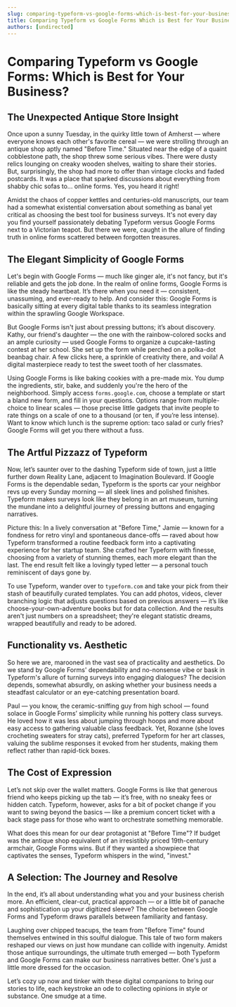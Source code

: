 ```yaml
---
slug: comparing-typeform-vs-google-forms-which-is-best-for-your-business
title: Comparing Typeform vs Google Forms Which is Best for Your Business
authors: [undirected]
---
```



# Comparing Typeform vs Google Forms: Which is Best for Your Business?

## The Unexpected Antique Store Insight

Once upon a sunny Tuesday, in the quirky little town of Amherst — where everyone knows each other's favorite cereal — we were strolling through an antique shop aptly named "Before Time." Situated near the edge of a quaint cobblestone path, the shop threw some serious vibes. There were dusty relics lounging on creaky wooden shelves, waiting to share their stories. But, surprisingly, the shop had more to offer than vintage clocks and faded postcards. It was a place that sparked discussions about everything from shabby chic sofas to... online forms. Yes, you heard it right!

Amidst the chaos of copper kettles and centuries-old manuscripts, our team had a somewhat existential conversation about something as banal yet critical as choosing the best tool for business surveys. It's not every day you find yourself passionately debating Typeform versus Google Forms next to a Victorian teapot. But there we were, caught in the allure of finding truth in online forms scattered between forgotten treasures.

## The Elegant Simplicity of Google Forms

Let's begin with Google Forms — much like ginger ale, it's not fancy, but it's reliable and gets the job done. In the realm of online forms, Google Forms is like the steady heartbeat. It’s there when you need it — consistent, unassuming, and ever-ready to help. And consider this: Google Forms is basically sitting at every digital table thanks to its seamless integration within the sprawling Google Workspace.

But Google Forms isn't just about pressing buttons; it’s about discovery. Kathy, our friend's daughter — the one with the rainbow-colored socks and an ample curiosity — used Google Forms to organize a cupcake-tasting contest at her school. She set up the form while perched on a polka-dot beanbag chair. A few clicks here, a sprinkle of creativity there, and voila! A digital masterpiece ready to test the sweet tooth of her classmates.

Using Google Forms is like baking cookies with a pre-made mix. You dump the ingredients, stir, bake, and suddenly you're the hero of the neighborhood. Simply access `forms.google.com`, choose a template or start a bland new form, and fill in your questions. Options range from multiple-choice to linear scales — those precise little gadgets that invite people to rate things on a scale of one to a thousand (or ten, if you’re less intense). Want to know which lunch is the supreme option: taco salad or curly fries? Google Forms will get you there without a fuss.

## The Artful Pizzazz of Typeform

Now, let’s saunter over to the dashing Typeform side of town, just a little further down Reality Lane, adjacent to Imagination Boulevard. If Google Forms is the dependable sedan, Typeform is the sports car your neighbor revs up every Sunday morning — all sleek lines and polished finishes. Typeform makes surveys look like they belong in an art museum, turning the mundane into a delightful journey of pressing buttons and engaging narratives.

Picture this: In a lively conversation at "Before Time," Jamie — known for a fondness for retro vinyl and spontaneous dance-offs — raved about how Typeform transformed a routine feedback form into a captivating experience for her startup team. She crafted her Typeform with finesse, choosing from a variety of stunning themes, each more elegant than the last. The end result felt like a lovingly typed letter — a personal touch reminiscent of days gone by.

To use Typeform, wander over to `typeform.com` and take your pick from their stash of beautifully curated templates. You can add photos, videos, clever branching logic that adjusts questions based on previous answers — it’s like choose-your-own-adventure books but for data collection. And the results aren't just numbers on a spreadsheet; they're elegant statistic dreams, wrapped beautifully and ready to be adored.

## Functionality vs. Aesthetic

So here we are, marooned in the vast sea of practicality and aesthetics. Do we stand by Google Forms' dependability and no-nonsense vibe or bask in Typeform's allure of turning surveys into engaging dialogues? The decision depends, somewhat absurdly, on asking whether your business needs a steadfast calculator or an eye-catching presentation board.

Paul — you know, the ceramic-sniffing guy from high school — found solace in Google Forms’ simplicity while running his pottery class surveys. He loved how it was less about jumping through hoops and more about easy access to gathering valuable class feedback. Yet, Roxanne (she loves crocheting sweaters for stray cats), preferred Typeform for her art classes, valuing the sublime responses it evoked from her students, making them reflect rather than rapid-tick boxes.

## The Cost of Expression

Let’s not skip over the wallet matters. Google Forms is like that generous friend who keeps picking up the tab — it’s free, with no sneaky fees or hidden catch. Typeform, however, asks for a bit of pocket change if you want to swing beyond the basics — like a premium concert ticket with a back stage pass for those who want to orchestrate something memorable.

What does this mean for our dear protagonist at "Before Time"? If budget was the antique shop equivalent of an irresistibly priced 19th-century armchair, Google Forms wins. But if they wanted a showpiece that captivates the senses, Typeform whispers in the wind, "invest."

## A Selection: The Journey and Resolve

In the end, it’s all about understanding what you and your business cherish more. An efficient, clear-cut, practical approach — or a little bit of panache and sophistication up your digitized sleeve? The choice between Google Forms and Typeform draws parallels between familiarity and fantasy.

Laughing over chipped teacups, the team from "Before Time" found themselves entwined in this soulful dialogue. This tale of two form makers reshaped our views on just how mundane can collide with ingenuity. Amidst those antique surroundings, the ultimate truth emerged — both Typeform and Google Forms can make our business narratives better. One's just a little more dressed for the occasion.

Let’s cozy up now and tinker with these digital companions to bring our stories to life, each keystroke an ode to collecting opinions in style or substance. One smudge at a time.